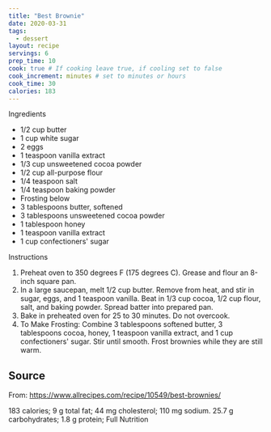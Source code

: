 ```yaml
---
title: "Best Brownie"
date: 2020-03-31
tags: 
  - dessert
layout: recipe
servings: 6
prep_time: 10
cook: true # If cooking leave true, if cooling set to false
cook_increment: minutes # set to minutes or hours
cook_time: 30
calories: 183
---
```


Ingredients

- 1/2 cup butter
- 1 cup white sugar 
- 2 eggs
- 1 teaspoon vanilla extract
- 1/3 cup unsweetened cocoa powder
- 1/2 cup all-purpose flour
- 1/4 teaspoon salt
- 1/4 teaspoon baking powder
- Frosting below
- 3 tablespoons butter, softened
- 3 tablespoons unsweetened cocoa powder
- 1 tablespoon honey
- 1 teaspoon vanilla extract
- 1 cup confectioners' sugar


Instructions

1. Preheat oven to 350 degrees F (175 degrees C). Grease and flour an 8-inch square pan.
1. In a large saucepan, melt 1/2 cup butter. Remove from heat, and stir in sugar, eggs, and 1 teaspoon vanilla. Beat in 1/3 cup cocoa, 1/2 cup flour, salt, and baking powder. Spread batter into prepared pan.
1. Bake in preheated oven for 25 to 30 minutes. Do not overcook.
1. To Make Frosting: Combine 3 tablespoons softened butter, 3 tablespoons cocoa, honey, 1 teaspoon vanilla extract, and 1 cup confectioners' sugar. Stir until smooth. Frost brownies while they are still warm.

## Source

From: <https://www.allrecipes.com/recipe/10549/best-brownies/>

183 calories; 9 g total fat; 44 mg cholesterol; 110 mg sodium. 25.7 g carbohydrates; 1.8 g protein; Full Nutrition
